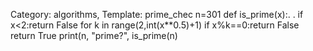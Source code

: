 Category: algorithms, Template: prime_chec
n=301 
def is_prime(x):. .
    if x<2:return False 
    for k in range(2,int(x**0.5)+1)
        if x%k==0:return False
    return True
print(n, "prime?", is_prime(n)
